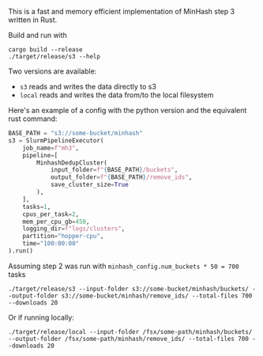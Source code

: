 This is a fast and memory efficient implementation of MinHash step 3 written in Rust.

Build and run with
```
cargo build --release
./target/release/s3 --help
```

Two versions are available:
- `s3` reads and writes the data directly to s3
- `local` reads and writes the data from/to the local filesystem

Here's an example of a config with the python version and the equivalent rust command:
```python
BASE_PATH = "s3://some-bucket/minhash"
s3 = SlurmPipelineExecutor(
    job_name=f"mh3",
    pipeline=[
        MinhashDedupCluster(
            input_folder=f"{BASE_PATH}/buckets",
            output_folder=f"{BASE_PATH}/remove_ids",
            save_cluster_size=True
        ),
    ],
    tasks=1,
    cpus_per_task=2,
    mem_per_cpu_gb=450,
    logging_dir=f"logs/clusters",
    partition="hopper-cpu",
    time="100:00:00"
).run()
```

Assuming step 2 was run with `minhash_config.num_buckets * 50 = 700` tasks

```
./target/release/s3 --input-folder s3://some-bucket/minhash/buckets/ --output-folder s3://some-bucket/minhash/remove_ids/ --total-files 700 --downloads 20
```
Or if running locally:
```
./target/release/local --input-folder /fsx/some-path/minhash/buckets/ --output-folder /fsx/some-path/minhash/remove_ids/ --total-files 700 --downloads 20
```